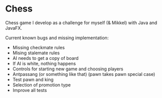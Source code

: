 # Chess
Chess game I develop as a challenge for myself (& Mikkel) with Java and JavaFX.

Current known bugs and missing implementation:
- Missing checkmate rules
- Mising stalemate rules
- AI needs to get a copy of board
- If AI is white, nothing happens
- Controls for starting new game and choosing players
- Antpassang (or something like that) (pawn takes pawn special case)
- Test pawn and king
- Selection of promotion type
- Improve all tests